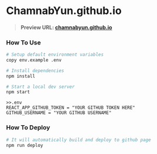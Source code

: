 ﻿# ChamnabYun.github.io

>#### Preview URL: [chamnabyun.github.io](https://chamnabyun.github.io)

### How To Use

```bash
# Setup default environment variables
copy env.example .env

# Install dependencies
npm install

# Start a local dev server
npm start
```

```env
>>.env
REACT_APP_GITHUB_TOKEN = "YOUR GITHUB TOKEN HERE"
GITHUB_USERNAME = "YOUR GITHUB USERNAME"
```

### How To Deploy

```bash
# It will automatically build and deploy to github page
npm run deploy
```
